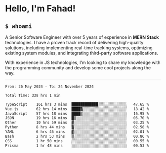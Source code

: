 <h1>Hello, I'm Fahad!</h1>

<h2><code>$ whoami</code></h2>

A Senior Software Engineer with over 5 years of experience in **MERN Stack** technologies. I have a proven track record of delivering high-quality solutions, including implementing real-time tracking systems, optimizing existing system modules, and integrating third-party software applications.

With experience in JS technologies, I'm looking to share my knowledge with the programming community and develop some cool projects along the way.

---

<!--START_SECTION:waka-->

```txt
From: 26 May 2024 - To: 24 November 2024

Total Time: 338 hrs 1 min

TypeScript    161 hrs 3 mins  ████████████░░░░░░░░░░░░░   47.65 %
Vue.js        62 hrs 14 mins  ████▓░░░░░░░░░░░░░░░░░░░░   18.42 %
JavaScript    57 hrs 18 mins  ████▒░░░░░░░░░░░░░░░░░░░░   16.95 %
JSON          19 hrs 16 mins  █▒░░░░░░░░░░░░░░░░░░░░░░░   05.70 %
Other         10 hrs 59 mins  ▓░░░░░░░░░░░░░░░░░░░░░░░░   03.25 %
Python        8 hrs 44 mins   ▓░░░░░░░░░░░░░░░░░░░░░░░░   02.58 %
YAML          6 hrs 46 mins   ▓░░░░░░░░░░░░░░░░░░░░░░░░   02.01 %
Bash          2 hrs 53 mins   ▒░░░░░░░░░░░░░░░░░░░░░░░░   00.86 %
CSS           1 hr 50 mins    ░░░░░░░░░░░░░░░░░░░░░░░░░   00.55 %
Prisma        1 hr 48 mins    ░░░░░░░░░░░░░░░░░░░░░░░░░   00.53 %
```

<!--END_SECTION:waka-->

<!--
**heyFahad/heyFahad** is a ✨ _special_ ✨ repository because its `README.md` (this file) appears on your GitHub profile.

Here are some ideas to get you started:

- 🔭 I’m currently working on ...
- 🌱 I’m currently learning ...
- 👯 I’m looking to collaborate on ...
- 🤔 I’m looking for help with ...
- 💬 Ask me about ...
- 📫 How to reach me: ...
- 😄 Pronouns: ...
- ⚡ Fun fact: ...
-->
